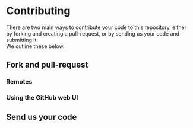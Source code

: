# Contributing

There are two main ways to contribute your code to this repository, either by forking and creating a pull-request, or by sending us your code and submitting it.  
We outline these below.

## Fork and pull-request
### Remotes
### Using the GitHub web UI
## Send us your code
